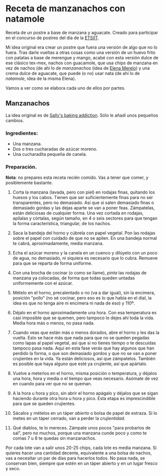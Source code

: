 # Receta de manzanachos con natamole

Receta de un postre a base de manzana y aguacate. Creado para
participar en el concurso de postres del día de
la [ETSIIT](https://etsiit.ugr.es).

Mi idea original era crear un postre que fuera una versión de algo que
no lo fuera. Tras darle vueltas a otras cosas como una versión de un
huevo frito con patatas a base de merengue y mango, acabé con esta
versión dulce de ese clásico tex-mex, nachos con guacamole, que usa
chips de manzana en vez de nachos (de ahí lo de *manzanachos* (idea de
[Elena Merelo](https://github.com/elenamerelo)) y una crema dulce de
aguacate, que puede (o no) usar nata (de ahí lo de *natamole*, idea de
la misma Elena).

Vamos a ver como se elabora cada uno de ellos por partes.

## Manzanachos

La idea original es
de
[Sally's baking addiction](https://sallysbakingaddiction.com/2013/07/22/baked-cinnamon-apple-chips/). Sólo
le añadí unos pequeños cambios.

### Ingredientes:

* Una manzana.
* Dos o tres cucharadas de azúcar moreno.
* Una cucharadita pequeña de canela.

### Preparación. 

**Nota**: no prepares esta receta recién comido. Vas a tener que
comer, y posiblemente bastante.

1. Corta la manzana (lavada, pero con piel) en rodajas finas, quitando los huesos y los
   cabos. Tienen que ser suficientemente finas para no ser
   transparentes, pero no demasiado. Así que si salen demasiado finas
   o demasiado gordas y las dejas aparte se van a poner
   feas. Zámpatelas, están deliciosas de cualquier forma. Una vez
   cortada en rodajas, apílalas y córtalas, según tamaño, en 4 o seis
   sectores para que tengan la forma característica, triangular, de
   los nachos.
   
2. Saca la bandeja del horno y cúbrela con papel vegetal. Pon las
   rodajas sobre el papel con cuidado de que no se apilen. En una
   bandeja normal te cabrá, aproximadamente, media manzana. 
   
3. Echa el azúcar moreno y la canela en un cuenco y dilúyelo con un
   poco de agua, no demasiado, ni siquiera es necesario que lo
   cubra. Remueve para que se reparta de forma uniforme.
   
4. Con una brocha de cocinar (o como se llame), *pinta* las rodajas de
   manzana ya colocadas, de forma que todas queden untadas
   uniformemente con el azúcar.
   
5. Mételo en el horno, precalentado o no (va a dar igual), sin la
   encimera, posición "pollo" (no sé cocinar, pero eso es lo que había
   en el dial, la idea es que no tenga aire ni encimera ni nada de
   eso) y 110º.
   
6. Déjalo en el horno aproximadamente una hora. Con esa temperatura es
   casi imposible que se quemen, pero tampoco lo dejes ahí toda la
   vida. Media hora más o menos, no pasa nada.
   
7. Cuando veas que están más o menos dorados, abre el horno y les das
   la vuelta. Esto se hace más que nada para que no se queden pegadas
   como lapas al papel vegetal, así que si no tienes tiempo o te
   descuidas tampoco pasa nada. Aquí en esta fase verás que hay
   algunos que han perdido la forma, o que son demasiado gordos y que
   no se van a poner crujientes en la vida. Ya están deliciosos, así
   que zámpatelos. También es posible que haya alguno que esté ya
   crujiente, así que apártalo.
   
8. Vuelve a meterlos en el horno, misma posición o temperatura, y
   déjalos una hora, hora y media o el tiempo que veas
   necesario. Asómate de vez en cuando para ver que no se queman.
   
9. A la hora u hora y pico, sin abrir el horno apágalo y déjalos que
   se sigan haciendo durante otra hora u hora y pico. Esta etapa es
   imprescindible para que se queden crujientes.
   
10. Sácalos y mételos en un táper *abierto* o bolsa de papel de
    estraza. Si lo metes en un táper cerrado, van a perder la
    *crujientidad*.
    
11. Qué diablos, te lo mereces. Zámpate unos pocos "para probarlos de
    sal", pero no muchos, porque una manzana cunde poco y como te
    comas 7 u 8 te quedas sin manzanachos.
    
Por cada lote van a salir unos 20-25 chips, cada lote es media
manzana. Si quieres hacer una cantidad decente, equivalente a una
bolsa de nachos, vas a necesitar un par de días para hacerlos
todos. No pasa nada, se conservan bien, siempre que estén en un táper
abierto y en un lugar fresco y seco.

